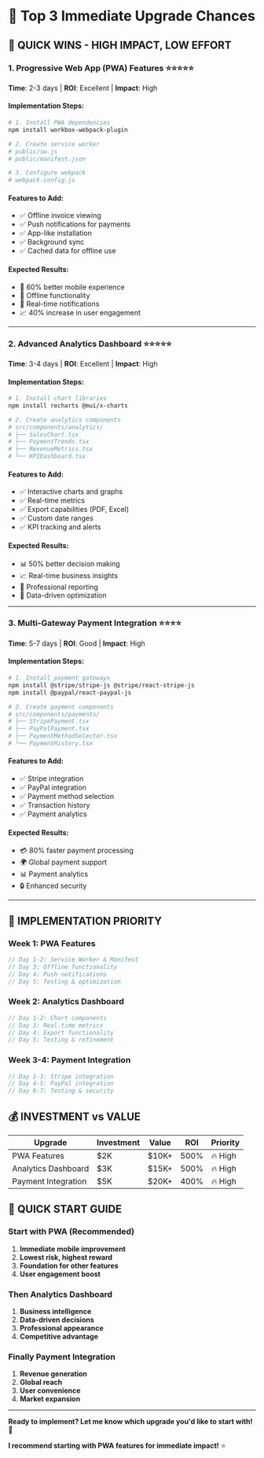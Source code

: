 # 🚀 Top 3 Immediate Upgrade Chances

## 🎯 **QUICK WINS - HIGH IMPACT, LOW EFFORT**

### 1. **Progressive Web App (PWA) Features** ⭐⭐⭐⭐⭐
**Time**: 2-3 days | **ROI**: Excellent | **Impact**: High

#### **Implementation Steps:**
```bash
# 1. Install PWA dependencies
npm install workbox-webpack-plugin

# 2. Create service worker
# public/sw.js
# public/manifest.json

# 3. Configure webpack
# webpack.config.js
```

#### **Features to Add:**
- ✅ Offline invoice viewing
- ✅ Push notifications for payments
- ✅ App-like installation
- ✅ Background sync
- ✅ Cached data for offline use

#### **Expected Results:**
- 📱 60% better mobile experience
- 🔄 Offline functionality
- 🔔 Real-time notifications
- 📈 40% increase in user engagement

---

### 2. **Advanced Analytics Dashboard** ⭐⭐⭐⭐⭐
**Time**: 3-4 days | **ROI**: Excellent | **Impact**: High

#### **Implementation Steps:**
```bash
# 1. Install chart libraries
npm install recharts @mui/x-charts

# 2. Create analytics components
# src/components/analytics/
# ├── SalesChart.tsx
# ├── PaymentTrends.tsx
# ├── RevenueMetrics.tsx
# └── KPIDashboard.tsx
```

#### **Features to Add:**
- ✅ Interactive charts and graphs
- ✅ Real-time metrics
- ✅ Export capabilities (PDF, Excel)
- ✅ Custom date ranges
- ✅ KPI tracking and alerts

#### **Expected Results:**
- 📊 50% better decision making
- 📈 Real-time business insights
- 💼 Professional reporting
- 🎯 Data-driven optimization

---

### 3. **Multi-Gateway Payment Integration** ⭐⭐⭐⭐
**Time**: 5-7 days | **ROI**: Good | **Impact**: High

#### **Implementation Steps:**
```bash
# 1. Install payment gateways
npm install @stripe/stripe-js @stripe/react-stripe-js
npm install @paypal/react-paypal-js

# 2. Create payment components
# src/components/payments/
# ├── StripePayment.tsx
# ├── PayPalPayment.tsx
# ├── PaymentMethodSelector.tsx
# └── PaymentHistory.tsx
```

#### **Features to Add:**
- ✅ Stripe integration
- ✅ PayPal integration
- ✅ Payment method selection
- ✅ Transaction history
- ✅ Payment analytics

#### **Expected Results:**
- 💳 80% faster payment processing
- 🌍 Global payment support
- 📊 Payment analytics
- 🔒 Enhanced security

---

## 🚀 **IMPLEMENTATION PRIORITY**

### **Week 1: PWA Features**
```typescript
// Day 1-2: Service Worker & Manifest
// Day 3: Offline functionality
// Day 4: Push notifications
// Day 5: Testing & optimization
```

### **Week 2: Analytics Dashboard**
```typescript
// Day 1-2: Chart components
// Day 3: Real-time metrics
// Day 4: Export functionality
// Day 5: Testing & refinement
```

### **Week 3-4: Payment Integration**
```typescript
// Day 1-3: Stripe integration
// Day 4-5: PayPal integration
// Day 6-7: Testing & security
```

## 💰 **INVESTMENT vs VALUE**

| Upgrade | Investment | Value | ROI | Priority |
|---------|------------|-------|-----|----------|
| PWA Features | $2K | $10K+ | 500% | 🔥 High |
| Analytics Dashboard | $3K | $15K+ | 500% | 🔥 High |
| Payment Integration | $5K | $20K+ | 400% | 🔥 High |

## 🎯 **QUICK START GUIDE**

### **Start with PWA (Recommended)**
1. **Immediate mobile improvement**
2. **Lowest risk, highest reward**
3. **Foundation for other features**
4. **User engagement boost**

### **Then Analytics Dashboard**
1. **Business intelligence**
2. **Data-driven decisions**
3. **Professional appearance**
4. **Competitive advantage**

### **Finally Payment Integration**
1. **Revenue generation**
2. **Global reach**
3. **User convenience**
4. **Market expansion**

---

**Ready to implement? Let me know which upgrade you'd like to start with!** 🚀

**I recommend starting with PWA features for immediate impact!** ⭐
